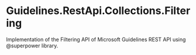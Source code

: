 # Guidelines.RestApi.Collections.Filtering
Implementation of the Filtering API of Microsoft Guidelines REST API using @superpower library. 
